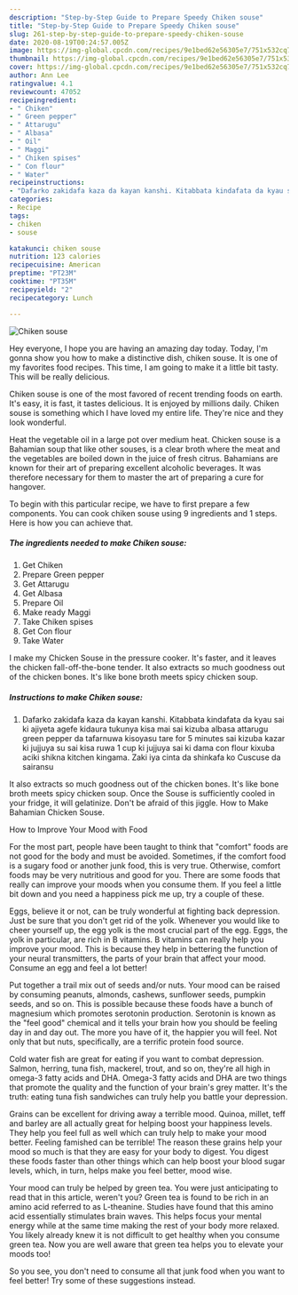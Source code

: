 ```yaml
---
description: "Step-by-Step Guide to Prepare Speedy Chiken souse"
title: "Step-by-Step Guide to Prepare Speedy Chiken souse"
slug: 261-step-by-step-guide-to-prepare-speedy-chiken-souse
date: 2020-08-19T00:24:57.005Z
image: https://img-global.cpcdn.com/recipes/9e1bed62e56305e7/751x532cq70/chiken-souse-recipe-main-photo.jpg
thumbnail: https://img-global.cpcdn.com/recipes/9e1bed62e56305e7/751x532cq70/chiken-souse-recipe-main-photo.jpg
cover: https://img-global.cpcdn.com/recipes/9e1bed62e56305e7/751x532cq70/chiken-souse-recipe-main-photo.jpg
author: Ann Lee
ratingvalue: 4.1
reviewcount: 47052
recipeingredient:
- " Chiken"
- " Green pepper"
- " Attarugu"
- " Albasa"
- " Oil"
- " Maggi"
- " Chiken spises"
- " Con flour"
- " Water"
recipeinstructions:
- "Dafarko zakidafa kaza da kayan kanshi. Kitabbata kindafata da kyau sai ki ajiyeta agefe kidaura tukunya kisa mai sai kizuba albasa attarugu green pepper da tafarnuwa kisoyasu tare for 5 minutes sai kizuba kazar ki jujjuya su sai kisa ruwa 1 cup ki jujjuya sai ki dama con flour kixuba aciki shikna kitchen kingama. Zaki iya cinta da shinkafa ko Cuscuse da sairansu"
categories:
- Recipe
tags:
- chiken
- souse

katakunci: chiken souse 
nutrition: 123 calories
recipecuisine: American
preptime: "PT23M"
cooktime: "PT35M"
recipeyield: "2"
recipecategory: Lunch

---
```



![Chiken souse](https://img-global.cpcdn.com/recipes/9e1bed62e56305e7/751x532cq70/chiken-souse-recipe-main-photo.jpg)

Hey everyone, I hope you are having an amazing day today. Today, I'm gonna show you how to make a distinctive dish, chiken souse. It is one of my favorites food recipes. This time, I am going to make it a little bit tasty. This will be really delicious.

Chiken souse is one of the most favored of recent trending foods on earth. It's easy, it is fast, it tastes delicious. It is enjoyed by millions daily. Chiken souse is something which I have loved my entire life. They're nice and they look wonderful.

Heat the vegetable oil in a large pot over medium heat. Chicken souse is a Bahamian soup that like other souses, is a clear broth where the meat and the vegetables are boiled down in the juice of fresh citrus. Bahamians are known for their art of preparing excellent alcoholic beverages. It was therefore necessary for them to master the art of preparing a cure for hangover.


To begin with this particular recipe, we have to first prepare a few components. You can cook chiken souse using 9 ingredients and 1 steps. Here is how you can achieve that.

<!--inarticleads1-->

##### The ingredients needed to make Chiken souse:

1. Get  Chiken
1. Prepare  Green pepper
1. Get  Attarugu
1. Get  Albasa
1. Prepare  Oil
1. Make ready  Maggi
1. Take  Chiken spises
1. Get  Con flour
1. Take  Water


I make my Chicken Souse in the pressure cooker. It&#39;s faster, and it leaves the chicken fall-off-the-bone tender. It also extracts so much goodness out of the chicken bones. It&#39;s like bone broth meets spicy chicken soup. 

<!--inarticleads2-->

##### Instructions to make Chiken souse:

1. Dafarko zakidafa kaza da kayan kanshi. Kitabbata kindafata da kyau sai ki ajiyeta agefe kidaura tukunya kisa mai sai kizuba albasa attarugu green pepper da tafarnuwa kisoyasu tare for 5 minutes sai kizuba kazar ki jujjuya su sai kisa ruwa 1 cup ki jujjuya sai ki dama con flour kixuba aciki shikna kitchen kingama. Zaki iya cinta da shinkafa ko Cuscuse da sairansu


It also extracts so much goodness out of the chicken bones. It&#39;s like bone broth meets spicy chicken soup. Once the Souse is sufficiently cooled in your fridge, it will gelatinize. Don&#39;t be afraid of this jiggle. How to Make Bahamian Chicken Souse. 

How to Improve Your Mood with Food


For the most part, people have been taught to think that "comfort" foods are not good for the body and must be avoided. Sometimes, if the comfort food is a sugary food or another junk food, this is very true. Otherwise, comfort foods may be very nutritious and good for you. There are some foods that really can improve your moods when you consume them. If you feel a little bit down and you need a happiness pick me up, try a couple of these.

Eggs, believe it or not, can be truly wonderful at fighting back depression. Just be sure that you don't get rid of the yolk. Whenever you would like to cheer yourself up, the egg yolk is the most crucial part of the egg. Eggs, the yolk in particular, are rich in B vitamins. B vitamins can really help you improve your mood. This is because they help in bettering the function of your neural transmitters, the parts of your brain that affect your mood. Consume an egg and feel a lot better!

Put together a trail mix out of seeds and/or nuts. Your mood can be raised by consuming peanuts, almonds, cashews, sunflower seeds, pumpkin seeds, and so on. This is possible because these foods have a bunch of magnesium which promotes serotonin production. Serotonin is known as the "feel good" chemical and it tells your brain how you should be feeling day in and day out. The more you have of it, the happier you will feel. Not only that but nuts, specifically, are a terrific protein food source.

Cold water fish are great for eating if you want to combat depression. Salmon, herring, tuna fish, mackerel, trout, and so on, they're all high in omega-3 fatty acids and DHA. Omega-3 fatty acids and DHA are two things that promote the quality and the function of your brain's grey matter. It's the truth: eating tuna fish sandwiches can truly help you battle your depression. 

Grains can be excellent for driving away a terrible mood. Quinoa, millet, teff and barley are all actually great for helping boost your happiness levels. They help you feel full as well which can truly help to make your mood better. Feeling famished can be terrible! The reason these grains help your mood so much is that they are easy for your body to digest. You digest these foods faster than other things which can help boost your blood sugar levels, which, in turn, helps make you feel better, mood wise.

Your mood can truly be helped by green tea. You were just anticipating to read that in this article, weren't you? Green tea is found to be rich in an amino acid referred to as L-theanine. Studies have found that this amino acid essentially stimulates brain waves. This helps focus your mental energy while at the same time making the rest of your body more relaxed. You likely already knew it is not difficult to get healthy when you consume green tea. Now you are well aware that green tea helps you to elevate your moods too!

So you see, you don't need to consume all that junk food when you want to feel better! Try  some  of  these  suggestions  instead.

